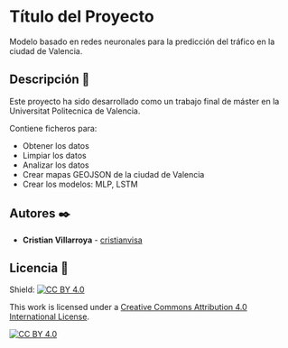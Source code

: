 # Título del Proyecto

Modelo basado en redes neuronales para la predicción del tráfico en la ciudad de Valencia.

## Descripción 🚀

Este proyecto ha sido desarrollado como un trabajo final de máster en la Universitat Politecnica de Valencia.

Contiene ficheros para:
* Obtener los datos
* Limpiar los datos
* Analizar los datos
* Crear mapas GEOJSON de la ciudad de Valencia
* Crear los modelos: MLP, LSTM



## Autores ✒️

* **Cristian Villarroya**  - [cristianvisa](https://github.com/cristianvisa)

## Licencia 📄

Shield: [![CC BY 4.0][cc-by-shield]][cc-by]

This work is licensed under a
[Creative Commons Attribution 4.0 International License][cc-by].

[![CC BY 4.0][cc-by-image]][cc-by]

[cc-by]: http://creativecommons.org/licenses/by/4.0/
[cc-by-image]: https://i.creativecommons.org/l/by/4.0/88x31.png
[cc-by-shield]: https://img.shields.io/badge/License-CC%20BY%204.0-lightgrey.svg


